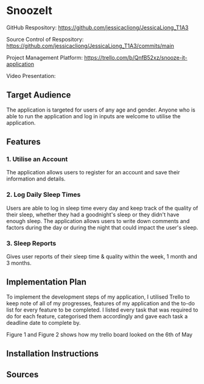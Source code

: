 # SnoozeIt

GitHub Respository: https://github.com/jessicacliong/JessicaLiong_T1A3

Source Control of Respository: https://github.com/jessicacliong/JessicaLiong_T1A3/commits/main

Project Management Platform: https://trello.com/b/QnfB52xz/snooze-it-application

Video Presentation:


## Target Audience
The application is targeted for users of any age and gender.
Anyone who is able to run the application and log in inputs are welcome to utilise the application. 

## Features

### 1. Utilise an Account
The application allows users to register for an account and save their information and details. 

### 2. Log Daily Sleep Times
Users are able to log in sleep time every day and keep track of the quality of their sleep, whether they had a goodnight's sleep or they didn't have enough sleep.
The application allows users to write down comments and factors during the day or during the night that could impact the user's sleep.

### 3. Sleep Reports
Gives user reports of their sleep time & quality within the week, 1 month and 3 months.


## Implementation Plan

To implement the development steps of my application, I utilised Trello to keep note of all of my progresses, features of my application and the to-do list for every feature to be completed. I listed every task that was required to do for each feature, categorised them accordingly and gave each task a deadline date to complete by.  

Figure 1 and Figure 2 shows how my trello board looked on the 6th of May




## Installation Instructions

## Sources
